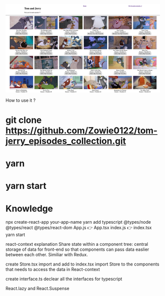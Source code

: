 <p align="center">
  <img src="./Tom&Jerry.png" width="750">
</p>

How to use it ?

# git clone https://github.com/Zowie0122/tom-jerry_episodes_collection.git

# yarn

# yarn start

# Knowledge

npx create-react-app your-app-name
yarn add typescript @types/node @types/react @types/react-dom
App.js 👉 App.tsx
index.js 👉 index.tsx
yarn start

react-context explanation
Share state within a component tree:
central storage of data for front-end so that components can pass data easlier between each other. Similiar with Redux.

create Store.tsx
import and add <StoreProvider> to index.tsx
import Store to the components that needs to access the data in React-context

create interface.ts
declear all the interfaces for typescript

React.lazy and React.Suspense
